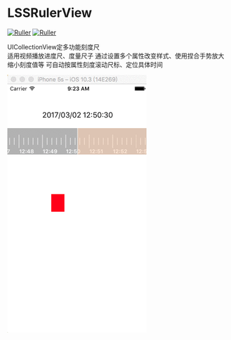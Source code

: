 # LSSRulerView

[![Ruller](https://img.shields.io/badge/Ruller-1.0.0-ff69b4.svg)](https://github.com/LSSSSL/LSSRulerView)
[![Ruller](https://img.shields.io/badge/Ruller-1.0.0-ff69b4.svg)](https://github.com/LSSSSL/LSSRulerView)

UICollectionView定多功能刻度尺  
适用视频播放进度尺、度量尺子
通过设置多个属性改变样式、使用捏合手势放大缩小刻度值等
可自动按属性刻度滚动尺标、定位具体时间


![image](https://github.com/LSSSSL/LSSRulerView/blob/master/%20Image/img.gif)
